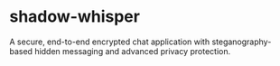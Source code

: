 # shadow-whisper
A secure, end-to-end encrypted chat application with steganography-based hidden messaging and advanced privacy protection.
